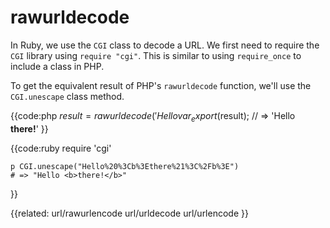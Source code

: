 # rawurldecode

In Ruby, we use the `CGI` class to decode a URL. We first need to require the
`CGI` library using `require "cgi"`. This is similar to using `require_once`
to include a class in PHP.

To get the equivalent result of PHP's `rawurldecode` function, we'll use the
`CGI.unescape` class method.


{{code:php
    $result = rawurldecode('Hello%20%3Cb%3Ethere%21%3C%2Fb%3E');
    var_export($result);
    // => 'Hello <b>there!</b>'
}}


{{code:ruby
    require 'cgi'

    p CGI.unescape("Hello%20%3Cb%3Ethere%21%3C%2Fb%3E")
    # => "Hello <b>there!</b>"
}}


{{related:
    url/rawurlencode
    url/urldecode
    url/urlencode
}}
